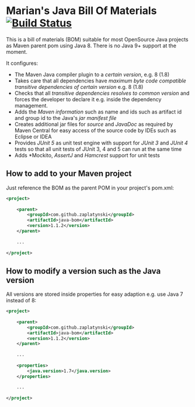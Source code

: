 Marian's Java Bill Of Materials [![Build Status](https://travis-ci.org/zaplatynski/java-bom.svg?branch=master)](https://travis-ci.org/zaplatynski/java-bom)
================================

This is a bill of materials (BOM) suitable for most OpenSource Java projects as Maven parent pom using Java 8. There is no Java 9+ support at the moment.

It configures:
* The Maven Java compiler plugin to a *certain version*, e.g. 8 (1.8)
* Takes care that all dependencies have *maximum byte code compatible transitive dependencies of certain version* e.g. 8 (1.8)
* Checks that all *transitive dependencies resolves to common version* and forces the developer to declare it e.g. inside the dependency management.
* Adds the *Maven information* such as name and ids such as artifact id and group id to the Java's *jar manifest file*
* Creates additional jar files for *source* and *JavaDoc* as required by Maven Central for easy access of the source code by IDEs such as Eclipse or IDEA
* Provides *JUnit 5* as unit test engine with support for *JUnit 3* and *JUnit 4* tests so that all unit tests of JUnit 3, 4 and 5 can run at the same time
* Adds *Mockito, *AssertJ* and *Hamcrest* support for unit tests

How to add to your Maven project
--------------------------------

Just reference the BOM as the parent POM in your project's pom.xml:

```xml
<project>
	
	<parent>
		<groupId>com.github.zaplatynski</groupId>
		<artifactId>java-bom</artifactId>
		<version>1.1.2</version>
	</parent>
	
	...
	
</project>
```

How to modify a version such as the Java version
------------------------------------------------

All versions are stored inside properties for easy adaption e.g. use Java 7 instead of 8:

```xml
<project>
	
	<parent>
		<groupId>com.github.zaplatynski</groupId>
		<artifactId>java-bom</artifactId>
		<version>1.1.2</version>
	</parent>
	
	...
	
	<properties>
		<java.version>1.7</java.version>
	</properties>
	
	...
	
</project>
```

